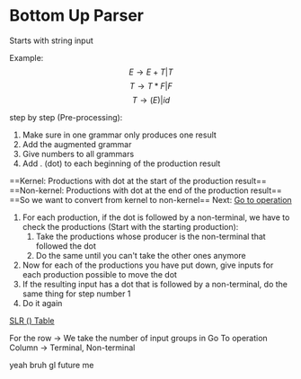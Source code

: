 
# Bottom Up Parser

Starts with string input

Example:
$$
E \to E + T|T
$$
$$
T \to T*F | F
$$
$$
T \to (E)|id
$$

step by step (Pre-processing):
1. Make sure in one grammar only produces one result
2. Add the augmented grammar
3. Give numbers to all grammars
4. Add . (dot) to each beginning of the production result

==Kernel: Productions with dot at the start of the production result==
==Non-kernel: Productions with dot at the end of the production result==
==So we want to convert from kernel to non-kernel==
Next: <u>Go to operation</u>
1. For each production, if the dot is followed by a non-terminal, we have to check the productions (Start with the starting production):
	1. Take the productions whose producer is the non-terminal that followed the dot
	2. Do the same until you can't take the other ones anymore
2. Now for each of the productions you have put down, give inputs for each production possible to move the dot
3. If the resulting input has a dot that is followed by a non-terminal, do the same thing for step number 1
4. Do it again

<u>SLR () Table</u>

For the row -> We take the number of input groups in Go To operation
Column -> Terminal, Non-terminal

yeah bruh gl future me